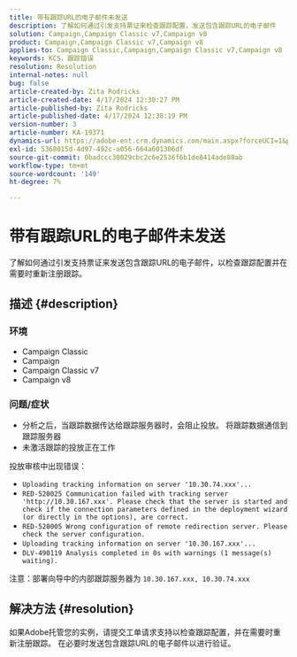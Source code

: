 ```yaml
---
title: 带有跟踪URL的电子邮件未发送
description: 了解如何通过引发支持票证来检查跟踪配置，发送包含跟踪URL的电子邮件
solution: Campaign,Campaign Classic v7,Campaign v8
product: Campaign,Campaign Classic v7,Campaign v8
applies-to: Campaign Classic,Campaign,Campaign Classic v7,Campaign v8
keywords: KCS，跟踪错误
resolution: Resolution
internal-notes: null
bug: false
article-created-by: Zita Rodricks
article-created-date: 4/17/2024 12:30:27 PM
article-published-by: Zita Rodricks
article-published-date: 4/17/2024 12:38:19 PM
version-number: 3
article-number: KA-19371
dynamics-url: https://adobe-ent.crm.dynamics.com/main.aspx?forceUCI=1&pagetype=entityrecord&etn=knowledgearticle&id=13731840-b6fc-ee11-a1ff-6045bd0065b6
exl-id: 5368015d-4d97-492c-a056-664a601306df
source-git-commit: 0badccc30029cbc2c6e2536f6b1de8414ade88ab
workflow-type: tm+mt
source-wordcount: '149'
ht-degree: 7%

---
```


# 带有跟踪URL的电子邮件未发送


了解如何通过引发支持票证来发送包含跟踪URL的电子邮件，以检查跟踪配置并在需要时重新注册跟踪。

## 描述 {#description}


### <b>环境</b>

- Campaign Classic
- Campaign
- Campaign Classic v7
- Campaign v8




### <b>问题/症状</b>

- 分析之后，当跟踪数据传达给跟踪服务器时，会阻止投放。 将跟踪数据通信到跟踪服务器
- 未激活跟踪的投放正在工作


投放审核中出现错误：

- `Uploading tracking information on server '10.30.74.xxx'...`
- `RED-520025 Communication failed with tracking server 'http://10.30.167.xxx'. Please check that the server is started and check if the connection parameters defined in the deployment wizard (or directly in the options), are correct.`
- `RED-520005 Wrong configuration of remote redirection server. Please check the server configuration.`
- `Uploading tracking information on server '10.30.167.xxx'...`
- `DLV-490119 Analysis completed in 0s with warnings (1 message(s) waiting).`




注意：部署向导中的内部跟踪服务器为 `10.30.167.xxx, 10.30.74.xxx`


## 解决方法 {#resolution}


如果Adobe托管您的实例，请提交工单请求支持以检查跟踪配置，并在需要时重新注册跟踪。 在必要时发送包含跟踪URL的电子邮件以进行验证。
